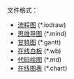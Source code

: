 文件格式：
* [流程图](https://www.iodraw.com/diagram) (*.iodraw)
* [思维导图](https://www.iodraw.com/mind) (*.mind)
* [甘特图](https://www.iodraw.com/gantt) (*.gantt)
* [在线白板](https://www.iodraw.com/whiteboard) (*.wb)
* [代码绘图](https://www.iodraw.com/codechart) (*.md)
* [在线图表](https://www.iodraw.com/chart) (*.chart)
